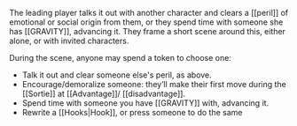 The leading player talks it out with another character and clears a [[peril]] of emotional or social origin from them, or they spend time with someone she has [[GRAVITY]], advancing it. They frame a short scene around this, either alone, or with invited characters.

During the scene, anyone may spend a token to choose one:
 - Talk it out and clear someone else's peril, as above.
- Encourage/demoralize someone: they’ll make their first move during the [[Sortie]] at [[Advantage]]/ [[disadvantage]].
- Spend time with someone you have [[GRAVITY]] with, advancing it.
- Rewrite a [[Hooks|Hook]], or press someone to do the same
